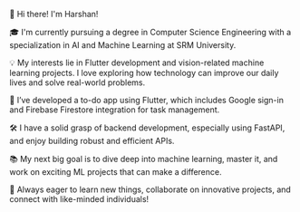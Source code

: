 👋 Hi there! I'm Harshan!

🎓 I'm currently pursuing a degree in Computer Science Engineering with a specialization in AI and Machine Learning at SRM University.

💡 My interests lie in Flutter development and vision-related machine learning projects. I love exploring how technology can improve our daily lives and solve real-world problems.

📱 I’ve developed a to-do app using Flutter, which includes Google sign-in and Firebase Firestore integration for task management.

🛠️ I have a solid grasp of backend development, especially using FastAPI, and enjoy building robust and efficient APIs.

📚 My next big goal is to dive deep into machine learning, master it, and work on exciting ML projects that can make a difference.

🚀 Always eager to learn new things, collaborate on innovative projects, and connect with like-minded individuals!

